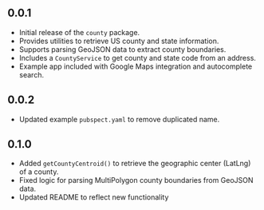 ## 0.0.1

- Initial release of the `county` package.
- Provides utilities to retrieve US county and state information.
- Supports parsing GeoJSON data to extract county boundaries.
- Includes a `CountyService` to get county and state code from an address.
- Example app included with Google Maps integration and autocomplete search.

## 0.0.2

- Updated example `pubspect.yaml` to remove duplicated name.

## 0.1.0

- Added `getCountyCentroid()` to retrieve the geographic center (LatLng) of a county.
- Fixed logic for parsing MultiPolygon county boundaries from GeoJSON data.
- Updated README to reflect new functionality
